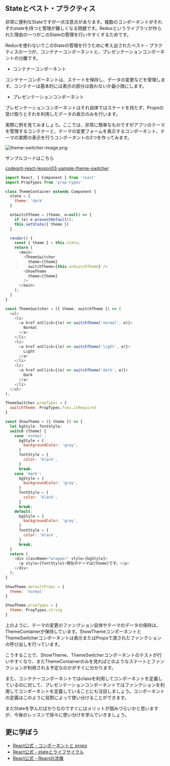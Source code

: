 ## Stateとベスト・プラクティス

非常に便利なStateですが一点注意点があります。複数のコンポーネントがそれぞれstateを持つと管理が難しくなる問題です。Reduxというライブラリが作られた理由の一つがこのStateの管理を行いやすくするためです。

Reduxを使わないでこのStateの管理を行うために考え出されたベスト・プラクティスの一つが、コンテナーコンポーネントと、プレゼンテーションコンポーネントの分離です。

- コンテナーコンポーネント

コンテナーコンポーネントは、ステートを保持し、データの変更などを管理します。コンテナーは基本的には表示の部分は扱わないか最小限にします。

- プレゼンテーションコンポーネント

プレゼンテーションコンポーネントはそれ自体ではステートを持たず、Propsの受け取りとそれを利用したデータの表示のみを行います。

実際に例を見てみましょう。ここでは、非常に簡単なものですがアプリのテーマを管理するコンテナーと、テーマの変更フォームを表示するコンポーネント、テーマの実際の表示を行うコンポーネントの3つを作ってみます。

![theme-switcher-image.png](https://firebasestorage.googleapis.com/v0/b/codegrit-images.appspot.com/o/codegrit-react%2FLesson03%2Ftheme-switcher-image.png?alt=media&token=997e11f7-1f27-4981-98f4-e7a84efe3528)

サンプルコードはこちら

[codegrit-react-lesson03-sample-theme-switcher](https://github.com/codegrit-jp-students/codegrit-react-lesson03-sample-theme-switcher)


```js
import React, { Component } from 'react'
import PropTypes from 'prop-types'

class ThemeContainer extends Component {
  state = {
    theme: 'dark'
  }

  onSwitchTheme = (theme, e=null) => {
    if (e) e.preventDefault();
    this.setState({ theme })
  }

  render() {
    const { theme } = this.state;
    return (
      <main>
        <ThemeSwitcher 
          theme={theme}
          switchTheme={this.onSwitchTheme} />
        <ShowTheme 
          theme={theme}
        />
      </main>
    );
  }
}

const ThemeSwitcher = ({ theme, switchTheme }) => (
  <ul>
    <li>
      <a href onClick={(e) => switchTheme('normal', e)}>
        Normal
      </a>
    </li>
    <li>
      <a href onClick={(e) => switchTheme('light', e)}>
        Light
      </a>
    </li>
    <li>
      <a href onClick={(e) => switchTheme('dark', e)}>
        Dark
      </a>
    </li>
  </ul>
);

ThemeSwitcher.propTypes = {
  switchTheme: PropTypes.func.isRequired
}

const ShowTheme = ({ theme }) => {
  let bgStyle, fontStyle;
  switch (theme) {
    case 'normal':
      bgStyle = {
        backgroundColor: 'gray',
      }
      fontStyle = {
        color: 'black',
      }
      break;
    case 'dark':
      bgStyle = {
        backgroundColor: 'gray',
      }
      fontStyle = {
        color: 'black',
      }
      break;
    default:
      bgStyle = {
        backgroundColor: 'gray',
      }
      fontStyle = {
        color: 'black',
      }
      break;
  }
  return (
    <div className="wrapper" style={bgStyle}>
      <p style={fontStyle}>現在のテーマは{theme}です。</p>
    </div>
  );
}

ShowTheme.defaultProps = {
  theme: 'normal'
}

ShowTheme.propTypes = {
  theme: PropTypes.string
}
```

上のように、テーマの変更のファンクション自体やテーマのデータの保持は、ThemeContainerが保持しています。ShowThemeコンポーネントとThemeSwitcherコンポーネントは表示またはPropsで渡されたファンクションの呼び出しを行っています。

こうすることで、ShowTheme、ThemeSwitcherコンポーネントのテストが行いやすくなり、またThemeContainerのみを見ればどのようなステートとファンクションが利用される予定なのかがすぐに分かります。

また、コンテナーコンポーネントではclassを利用してコンポーネントを定義しているのに対して、プレゼンテーションコンポーネントではファンクションを利用してコンポーネントを定義していることにも注目しましょう。コンポーネントの定義はこのように役割によって使い分けることができます。

まだStateを学んだばかりなのですぐにはメリットが掴みづらいかと思いますが、今後のレッスンで徐々に使い分けを学んでいきましょう。

## 更に学ぼう

- [React公式 - コンポーネントと props](https://ja.reactjs.org/docs/components-and-props.html)
- [React公式 - stateとライフサイクル](https://ja.reactjs.org/docs/state-and-lifecycle.html)
- [React公式 - Reactの流儀](https://ja.reactjs.org/docs/thinking-in-react.html)